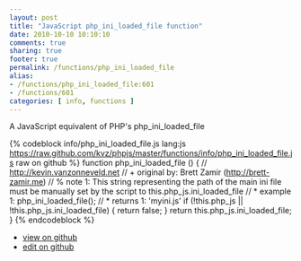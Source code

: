 ```yaml
---
layout: post
title: "JavaScript php_ini_loaded_file function"
date: 2010-10-10 10:10:10
comments: true
sharing: true
footer: true
permalink: /functions/php_ini_loaded_file
alias:
- /functions/php_ini_loaded_file:601
- /functions/601
categories: [ info, functions ]
---
```

A JavaScript equivalent of PHP's php_ini_loaded_file
<!-- more -->
{% codeblock info/php_ini_loaded_file.js lang:js https://raw.github.com/kvz/phpjs/master/functions/info/php_ini_loaded_file.js raw on github %}
function php_ini_loaded_file () {
    // http://kevin.vanzonneveld.net
    // +   original by: Brett Zamir (http://brett-zamir.me)
    // %        note 1: This string representing the path of the main ini file must be manually set by the script to this.php_js.ini_loaded_file
    // *     example 1: php_ini_loaded_file();
    // *     returns 1: 'myini.js'
    if (!this.php_js || !this.php_js.ini_loaded_file) {
        return false;
    }
    return this.php_js.ini_loaded_file;
}
{% endcodeblock %}
<ul>
 <li><a href="https://github.com/kvz/phpjs/blob/master/functions/info/php_ini_loaded_file.js">view on github</a></li>
 <li><a href="https://github.com/kvz/phpjs/edit/master/functions/info/php_ini_loaded_file.js">edit on github</a></li>
</ul>
